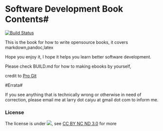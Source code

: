# Software Development Book Contents#

[![Build Status](https://secure.travis-ci.org/larrycai/kaiyuanbook.png)](http://travis-ci.org/larrycai/kaiyuanbook)

This is the book for how to write opensource books, it covers markdown,pandoc,latex

Hope you enjoy it, I hope it helps you learn better software development. 

Please check BUILD.md for how to making ebooks by yourself, 

credit to [Pro Git](http://github.com/progit/progit) 

#Errata#

If you see anything that is technically wrong or otherwise in need of
correction, please email me at larry dot caiyu at gmail dot com to inform me.

### License
  The license is under ![](http://i.creativecommons.org/l/by-nc-nd/3.0/88x31.png), see [CC BY NC ND 3.0](http://creativecommons.org/licenses/by-nc-nd/3.0/) for more

